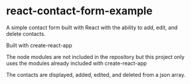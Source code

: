 # react-contact-form-example
A simple contact form built with React with the ability to add, edit, and delete contacts.

Built with create-react-app

The node modules are not included in the repository but this project only uses the modules already included with create-react-app

The contacts are displayed, added, edited, and deleted from a json array.

